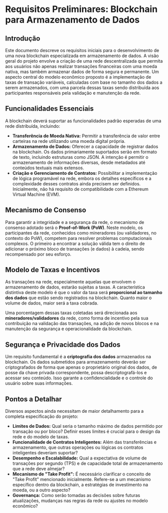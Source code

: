 # Requisitos Preliminares: Blockchain para Armazenamento de Dados

## Introdução

Este documento descreve os requisitos iniciais para o desenvolvimento de uma nova blockchain especializada em armazenamento de dados. A visão geral do projeto envolve a criação de uma rede descentralizada que permita aos usuários não apenas realizar transações financeiras com uma moeda nativa, mas também armazenar dados de forma segura e permanente. Um aspecto central do modelo econômico proposto é a implementação de taxas de transação variáveis, calculadas com base no tamanho dos dados a serem armazenados, com uma parcela dessas taxas sendo distribuída aos participantes responsáveis pela validação e manutenção da rede.

## Funcionalidades Essenciais

A blockchain deverá suportar as funcionalidades padrão esperadas de uma rede distribuída, incluindo:

*   **Transferência de Moeda Nativa:** Permitir a transferência de valor entre carteiras na rede utilizando uma moeda digital própria.
*   **Armazenamento de Dados:** Oferecer a capacidade de registrar dados na blockchain. Os dados primariamente suportados serão em formato de texto, incluindo estruturas como JSON. A intenção é permitir o armazenamento de informações diversas, desde metadados até conteúdos textuais mais extensos.
*   **Criação e Gerenciamento de Contratos:** Possibilitar a implementação de lógica programável na rede, embora os detalhes específicos e a complexidade desses contratos ainda precisem ser definidos. Inicialmente, não há requisito de compatibilidade com a Ethereum Virtual Machine (EVM).

## Mecanismo de Consenso

Para garantir a integridade e a segurança da rede, o mecanismo de consenso adotado será o **Proof-of-Work (PoW)**. Neste modelo, os participantes da rede, conhecidos como mineradores (ou validadores, no contexto do PoW), competem para resolver problemas computacionais complexos. O primeiro a encontrar a solução válida tem o direito de adicionar o próximo bloco de transações (e dados) à cadeia, sendo recompensado por seu esforço.

## Modelo de Taxas e Incentivos

As transações na rede, especialmente aquelas que envolvem o armazenamento de dados, estarão sujeitas a taxas. A característica distintiva deste modelo é que o valor da taxa será **proporcional ao tamanho dos dados** que estão sendo registrados na blockchain. Quanto maior o volume de dados, maior será a taxa cobrada.

Uma porcentagem dessas taxas coletadas será direcionada aos **mineradores/validadores** da rede, como forma de incentivo pela sua contribuição na validação das transações, na adição de novos blocos e na manutenção da segurança e operacionalidade da blockchain.

## Segurança e Privacidade dos Dados

Um requisito fundamental é a **criptografia dos dados** armazenados na blockchain. Os dados submetidos para armazenamento deverão ser criptografados de forma que apenas o proprietário original dos dados, de posse da chave privada correspondente, possa descriptografá-los e acessar seu conteúdo. Isso garante a confidencialidade e o controle do usuário sobre suas informações.

## Pontos a Detalhar

Diversos aspectos ainda necessitam de maior detalhamento para a completa especificação do projeto:

*   **Limites de Dados:** Qual seria o tamanho máximo de dados permitido por transação ou por bloco? Definir esses limites é crucial para o design da rede e do modelo de taxas.
*   **Funcionalidade de Contratos Inteligentes:** Além das transferências e armazenamento, que outras operações ou lógicas os contratos inteligentes deveriam suportar?
*   **Desempenho e Escalabilidade:** Qual a expectativa de volume de transações por segundo (TPS) e de capacidade total de armazenamento que a rede deve almejar?
*   **Mecanismo de "Take Profit":** É necessário clarificar o conceito de "Take Profit" mencionado inicialmente. Refere-se a um mecanismo específico dentro da blockchain, a estratégias de investimento na moeda, ou a outro aspecto?
*   **Governança:** Como serão tomadas as decisões sobre futuras atualizações, mudanças nas regras da rede ou ajustes no modelo econômico?

